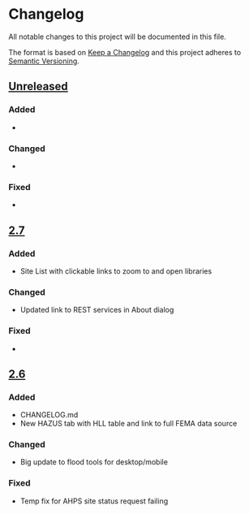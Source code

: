 # Changelog

All notable changes to this project will be documented in this file.

The format is based on [Keep a Changelog](http://keepachangelog.com/en/1.0.0/)
and this project adheres to [Semantic Versioning](http://semver.org/spec/v2.0.0.html).

## [Unreleased](https://github.com/USGS-WiM/fim-js/tree/staging)

### Added

 -  
 
### Changed

 -  
 
### Fixed
 
 -  


## [2.7](https://github.com/USGS-WiM/fim-js/releases/tag/v2.7)

### Added

 -  Site List with clickable links to zoom to and open libraries
 
### Changed

 -  Updated link to REST services in About dialog
 
### Fixed
 
 -  
 
 
## [2.6](https://github.com/USGS-WiM/fim-js/releases/tag/v2.6)

### Added

 -  CHANGELOG.md
 -  New HAZUS tab with HLL table and link to full FEMA data source
 
### Changed

 -  Big update to flood tools for desktop/mobile
 
### Fixed
 
 -  Temp fix for AHPS site status request failing